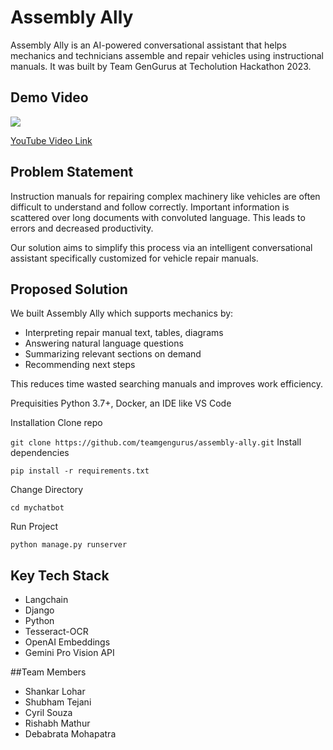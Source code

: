 # Assembly Ally

Assembly Ally is an AI-powered conversational assistant that helps mechanics and technicians assemble and repair vehicles using instructional manuals. It was built by Team GenGurus at Techolution Hackathon 2023.


## Demo Video
[<img src="images/video_thumbnail.png">](https://youtu.be/v4e2r_WvIgo?si=pacxn3FUkhhsdCWY)

[YouTube Video Link](https://youtu.be/v4e2r_WvIgo?si=pacxn3FUkhhsdCWY)

## Problem Statement

Instruction manuals for repairing complex machinery like vehicles are often difficult to understand and follow correctly. Important information is scattered over long documents with convoluted language. This leads to errors and decreased productivity. 

Our solution aims to simplify this process via an intelligent conversational assistant specifically customized for vehicle repair manuals.

## Proposed Solution  

We built Assembly Ally which supports mechanics by:

- Interpreting repair manual text, tables, diagrams
- Answering natural language questions 
- Summarizing relevant sections on demand
- Recommending next steps

This reduces time wasted searching manuals and improves work efficiency.

Prequisities
Python 3.7+, Docker, an IDE like VS Code

Installation
Clone repo

```git clone https://github.com/teamgengurus/assembly-ally.git```
Install dependencies

```pip install -r requirements.txt```

Change Directory

```cd mychatbot``` 

Run Project

```python manage.py runserver```

## Key Tech Stack

- Langchain  
- Django
- Python
- Tesseract-OCR
- OpenAI Embeddings
- Gemini Pro Vision API

##Team Members
- Shankar Lohar
- Shubham Tejani
- Cyril Souza
- Rishabh Mathur
- Debabrata Mohapatra

